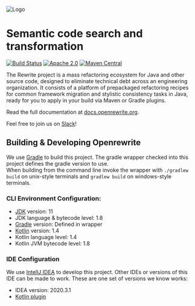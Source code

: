 ![Logo](https://github.com/openrewrite/rewrite/raw/master/doc/logo-oss.png)
# Semantic code search and transformation

[![Build Status](https://circleci.com/gh/openrewrite/rewrite.svg?style=shield)](https://circleci.com/gh/openrewrite/rewrite)
[![Apache 2.0](https://img.shields.io/github/license/openrewrite/rewrite.svg)](https://www.apache.org/licenses/LICENSE-2.0)
[![Maven Central](https://img.shields.io/maven-central/v/org.openrewrite/rewrite-java.svg)](https://mvnrepository.com/artifact/org.openrewrite/rewrite-java)

The Rewrite project is a mass refactoring ecosystem for Java and other source code, designed to eliminate technical debt across an engineering organization. It consists of a platform of prepackaged refactoring recipes for common framework migration and stylistic consistency tasks in Java, ready for you to apply in your build via Maven or Gradle plugins.

Read the full documentation at [docs.openrewrite.org](https://docs.openrewrite.org/).

Feel free to join us on [Slack](https://join.slack.com/t/rewriteoss/shared_invite/zt-i2ouq1qd-KdkTZKr5jmNtooqfc4ITAQ)!

## Building & Developing Openrewrite

We use [Gradle](https://gradle.org/) to build this project.
The gradle wrapper checked into this project defines the gradle version to use.  
When building from the command line invoke the wrapper with `./gradlew build` on unix-style terminals and `gradlew build` on windows-style terminals.
 
### CLI Environment Configuration:

* [JDK](https://adoptopenjdk.net/) version: 11
* JDK language & bytecode level: 1.8
* [Gradle](https://gradle.org/) version: Defined in wrapper
* [Kotlin](https://kotlinlang.org/) version: 1.4
* Kotlin language level: 1.4
* Kotlin JVM bytecode level: 1.8 

### IDE Configuration

We use [IntellJ IDEA](https://www.jetbrains.com/idea/) to develop this project. 
Other IDEs or versions of this IDE can be made to work. 
These are one set of versions we know works:

* IDEA version:  2020.3.1
* [Kotlin plugin](https://plugins.jetbrains.com/plugin/6954-kotlin)
